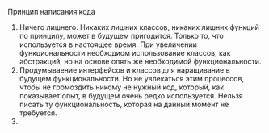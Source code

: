 Принцип написания кода
1. Ничего лишнего. Никаких лишних классов, никаких лишних функций по принципу,
может в будущем пригодится. Только то, что используется в настоящее время.
При увеличении функциональности необходиом использование классов,
как абстракций, но на основе опять же необходимой функциональности. 
2. Продумываение интерфейсов и классов для наращивание в будущем
функциональности. Но не увлекаться этим процессов, чтобы не громоздить никому
не нужный код, который, как показывает опыт, в будущем очень редко используется.
Нельзя писать ту функциональность, которая на данный момент не требуется.
3.
